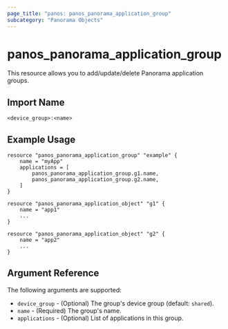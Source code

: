 ```yaml
---
page_title: "panos: panos_panorama_application_group"
subcategory: "Panorama Objects"
---
```


# panos_panorama_application_group

This resource allows you to add/update/delete Panorama application groups.


## Import Name

```
<device_group>:<name>
```


## Example Usage

```hcl
resource "panos_panorama_application_group" "example" {
    name = "myApp"
    applications = [
        panos_panorama_application_group.g1.name,
        panos_panorama_application_group.g2.name,
    ]
}

resource "panos_panorama_application_object" "g1" {
    name = "app1"
    ...
}

resource "panos_panorama_application_object" "g2" {
    name = "app2"
    ...
}
```

## Argument Reference

The following arguments are supported:

* `device_group` - (Optional) The group's device group (default: `shared`).
* `name` - (Required) The group's name.
* `applications` - (Optional) List of applications in this group.
